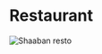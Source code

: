 # Restaurant

![Shaaban resto](https://user-images.githubusercontent.com/122992705/219965338-f9c4e3c2-15e1-471f-a2d9-1c9683b939d2.png)
